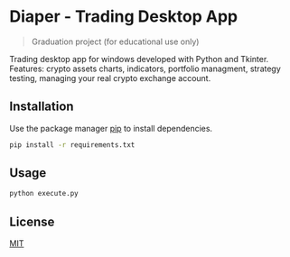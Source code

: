 # Diaper - Trading Desktop App

> Graduation project (for educational use only)

Trading desktop app for windows developed with Python and Tkinter.
Features: crypto assets charts, indicators, portfolio managment, strategy testing, managing your real crypto exchange account.

## Installation

Use the package manager [pip](https://pip.pypa.io/en/stable/) to install dependencies.

```bash
pip install -r requirements.txt
```

## Usage

```bash
python execute.py
```

## License
[MIT](https://choosealicense.com/licenses/mit/)
